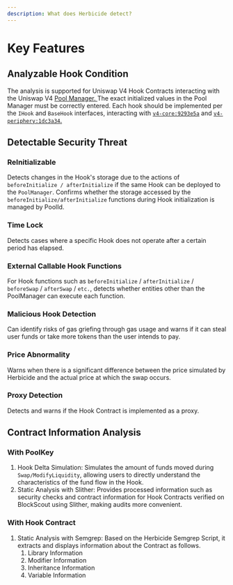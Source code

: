 ```yaml
---
description: What does Herbicide detect?
---
```


# Key Features

## **Analyzable Hook Condition**

The analysis is supported for Uniswap V4 Hook Contracts interacting with the Uniswap V4 [Pool Manager. ](https://github.com/Uniswap/v4-core/blob/9293e5ab1deed87e03c176d8af94b1af19eb3900/src/PoolManager.sol)The exact initialized values in the Pool Manager must be correctly entered. Each hook should be implemented per the `IHook` and `BaseHook` interfaces, interacting with [`v4-core:9293e5a`](https://github.com/Uniswap/v4-core/tree/9293e5ab1deed87e03c176d8af94b1af19eb3900) and [`v4-periphery:1dc3a34`.](https://github.com/Uniswap/v4-periphery/tree/1dc3a344efd901664427d59e41a58364ef0f16ec)

## Detectable Security Threat

### ReInitializable

Detects changes in the Hook's storage due to the actions of `beforeInitialize / afterInitialize` if the same Hook can be deployed to the `PoolManager`. Confirms whether the storage accessed by the `beforeInitialize/afterInitialize` functions during Hook initialization is managed by PoolId.

### Time Lock

Detects cases where a specific Hook does not operate after a certain period has elapsed.

### External Callable Hook Functions

For Hook functions such as `beforeInitialize` / `afterInitialize` / `beforeSwap` / `afterSwap` / `etc.`, detects whether entities other than the PoolManager can execute each function.

### Malicious Hook Detection

Can identify risks of gas griefing through gas usage and warns if it can steal user funds or take more tokens than the user intends to pay.&#x20;

### Price Abnormality

Warns when there is a significant difference between the price simulated by Herbicide and the actual price at which the swap occurs.

### Proxy Detection

Detects and warns if the Hook Contract is implemented as a proxy.&#x20;



## Contract Information Analysis

### With PoolKey

1. Hook Delta Simulation: Simulates the amount of funds moved during `Swap/ModifyLiquidity`, allowing users to directly understand the characteristics of the fund flow in the Hook.
2. Static Analysis with Slither: Provides processed information such as security checks and contract information for Hook Contracts verified on BlockScout using Slither, making audits more convenient.&#x20;

### With Hook Contract

1. Static Analysis with Semgrep: Based on the Herbicide Semgrep Script, it extracts and displays information about the Contract as follows.
   1. Library Information
   2. Modifier Information
   3. Inheritance Information
   4. Variable Information
